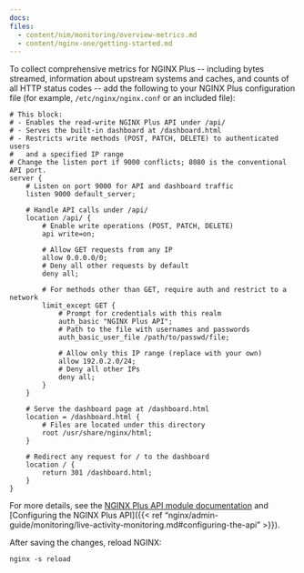 ```yaml
---
docs:
files:
  - content/nim/monitoring/overview-metrics.md
  - content/nginx-one/getting-started.md
---
```

<!-- include in content/nginx-one/getting-started.md disabled, hopefully temporarily -->
To collect comprehensive metrics for NGINX Plus -- including bytes streamed, information about upstream systems and caches, and counts of all HTTP status codes -- add the following to your NGINX Plus configuration file (for example, `/etc/nginx/nginx.conf` or an included file):

```nginx
# This block:
# - Enables the read-write NGINX Plus API under /api/
# - Serves the built-in dashboard at /dashboard.html
# - Restricts write methods (POST, PATCH, DELETE) to authenticated users
#   and a specified IP range
# Change the listen port if 9000 conflicts; 8080 is the conventional API port.
server {
    # Listen on port 9000 for API and dashboard traffic
    listen 9000 default_server;

    # Handle API calls under /api/
    location /api/ {
        # Enable write operations (POST, PATCH, DELETE)
        api write=on;

        # Allow GET requests from any IP
        allow 0.0.0.0/0;
        # Deny all other requests by default
        deny all;

        # For methods other than GET, require auth and restrict to a network
        limit_except GET {
            # Prompt for credentials with this realm
            auth_basic "NGINX Plus API";
            # Path to the file with usernames and passwords
            auth_basic_user_file /path/to/passwd/file;

            # Allow only this IP range (replace with your own)
            allow 192.0.2.0/24;
            # Deny all other IPs
            deny all;
        }
    }

    # Serve the dashboard page at /dashboard.html
    location = /dashboard.html {
        # Files are located under this directory
        root /usr/share/nginx/html;
    }

    # Redirect any request for / to the dashboard
    location / {
        return 301 /dashboard.html;
    }
}
```

For more details, see the [NGINX Plus API module documentation](https://nginx.org/en/docs/http/ngx_http_api_module.html) and [Configuring the NGINX Plus API]({{< ref “nginx/admin-guide/monitoring/live-activity-monitoring.md#configuring-the-api” >}}).

After saving the changes, reload NGINX:

```shell
nginx -s reload
```
